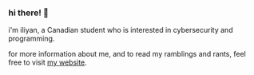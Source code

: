 ### hi there! 👋

i'm iliyan, a Canadian student who is interested in cybersecurity and programming.

for more information about me, and to read my ramblings and rants, feel free to visit [my website](https://iliyan.me).
